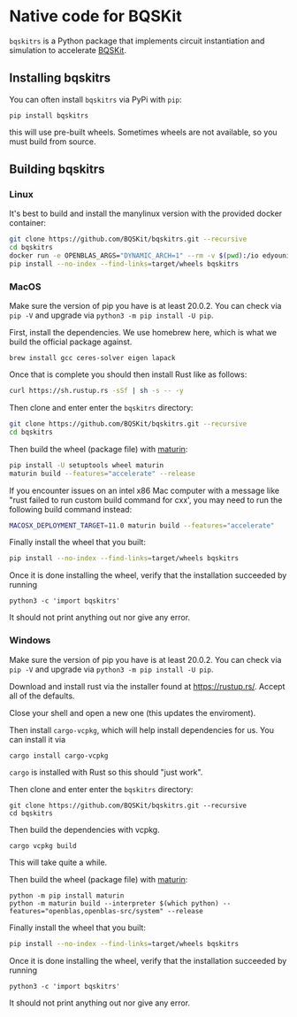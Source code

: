 # Native code for BQSKit

`bqskitrs` is a Python package that implements circuit instantiation and simulation to accelerate [BQSKit](https://github.com/bqsKit/bqskit).

## Installing bqskitrs

You can often install `bqskitrs` via PyPi with `pip`:
```
pip install bqskitrs
```

this will use pre-built wheels. Sometimes wheels are not available, so you must build from source.

## Building bqskitrs

### Linux

It's best to build and install the manylinux version with the provided
docker container:

```bash
git clone https://github.com/BQSKit/bqskitrs.git --recursive
cd bqskitrs
docker run -e OPENBLAS_ARGS="DYNAMIC_ARCH=1" --rm -v $(pwd):/io edyounis/bqskitrs-manylinux:1.1 build  --release --features=openblas --compatibility=manylinux2014
pip install --no-index --find-links=target/wheels bqskitrs
```

### MacOS

Make sure the version of pip you have is at least 20.0.2.
You can check via `pip -V` and upgrade via `python3 -m pip install -U pip`.

First, install the dependencies. We use homebrew here, which is what we build the official package against.

```
brew install gcc ceres-solver eigen lapack
```

Once that is complete you should then install Rust like as follows:

```bash
curl https://sh.rustup.rs -sSf | sh -s -- -y
```

Then clone and enter enter the `bqskitrs` directory:

```bash
git clone https://github.com/BQSKit/bqskitrs.git --recursive
cd bqskitrs
```

Then build the wheel (package file) with [maturin](https://github.com/PyO3/maturin):

```bash
pip install -U setuptools wheel maturin
maturin build --features="accelerate" --release
```

If you encounter issues on an intel x86 Mac computer with a message like "rust failed to run custom build command for cxx', you may need to run the following build command instead:

```bash
MACOSX_DEPLOYMENT_TARGET=11.0 maturin build --features="accelerate"
```

Finally install the wheel that you built:

```bash
pip install --no-index --find-links=target/wheels bqskitrs
```

Once it is done installing the wheel, verify that the installation succeeded by running

```
python3 -c 'import bqskitrs'
```

It should not print anything out nor give any error.

### Windows


Make sure the version of pip you have is at least 20.0.2.
You can check via `pip -V` and upgrade via `python3 -m pip install -U pip`.

Download and install rust via the installer found at https://rustup.rs/. Accept all of the defaults.

Close your shell and open a new one (this updates the enviroment).

Then install `cargo-vcpkg`, which will help install dependencies for us. You can install it via

```shell
cargo install cargo-vcpkg
```

`cargo` is installed with Rust so this should "just work".

Then clone and enter enter the `bqskitrs` directory:

```shell
git clone https://github.com/BQSKit/bqskitrs.git --recursive
cd bqskitrs
```

Then build the dependencies with vcpkg.

```shell
cargo vcpkg build
```

This will take quite a while.

Then build the wheel (package file) with [maturin](https://github.com/PyO3/maturin):

```shell
python -m pip install maturin
python -m maturin build --interpreter $(which python) --features="openblas,openblas-src/system" --release
```

Finally install the wheel that you built:

```bash
pip install --no-index --find-links=target/wheels bqskitrs
```

Once it is done installing the wheel, verify that the installation succeeded by running

```
python3 -c 'import bqskitrs'
```

It should not print anything out nor give any error.
